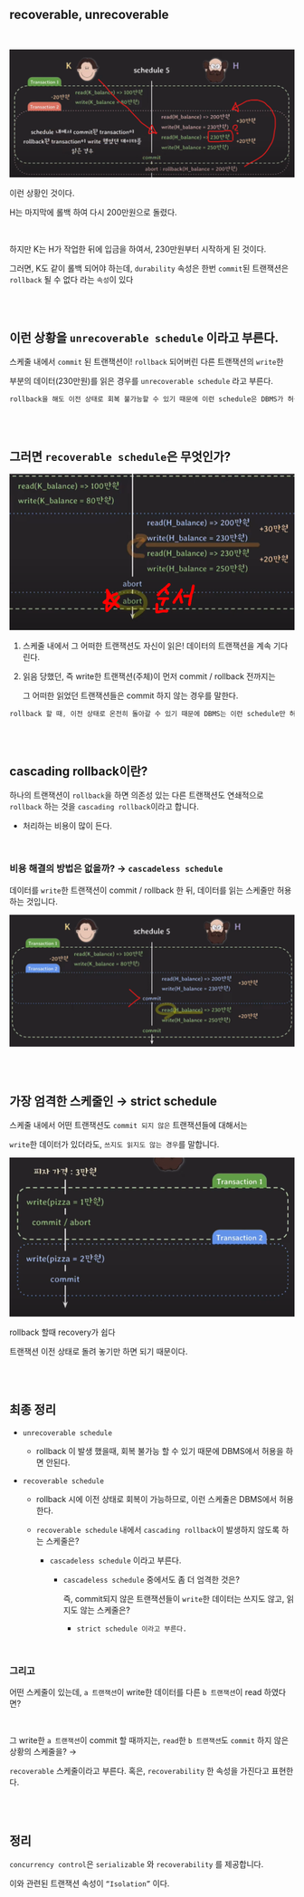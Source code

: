 ## recoverable, unrecoverable

<br/>

![이미지](/programming/img/입문456.PNG)

이런 상황인 것이다.

H는 마지막에 롤백 하여 다시 200만원으로 돌렸다.

<br/>

하지만 K는 H가 작업한 뒤에 입금을 하여서, 230만원부터 시작하게 된 것이다.

그러면, K도 같이 롤백 되어야 하는데, `durability` 속성은 한번 `commit`된 
 트랜잭션은 `rollback` 될 수 없다 라는 `속성`이 있다

<br/><br/>

## 이런 상황을 `unrecoverable schedule` 이라고 부른다.

스케줄 내에서 `commit` 된 트랜잭션이! `rollback` 되어버린 다른 트랜잭션의 `write`한

부분의 데이터(230만원)를 읽은 경우를 `unrecoverable schedule` 라고 부른다.

```java
rollback을 해도 이전 상태로 회복 불가능할 수 있기 때문에 이런 schedule은 DBMS가 허용하면 안된다.
```

<br/><br/>

## 그러면 `recoverable schedule`은 무엇인가?

![이미지](/programming/img/입문457.PNG)

1. 스케줄 내에서 그 어떠한 트랜잭션도 자신이 읽은! 데이터의 트랜잭션을 계속 기다린다.

2. 읽음 당했던, 즉 write한 트랜잭션(주체)이 먼저 commit / rollback 전까지는 
    
    그 어떠한 읽었던 트랜잭션들은 commit 하지 않는 경우를 말한다.
    

```java
rollback 할 때, 이전 상태로 온전히 돌아갈 수 있기 때문에 DBMS는 이런 schedule만 허용해야 한다는 것입니다.
```

<br/><br/>

## cascading rollback이란?

하나의 트랜잭션이 `rollback`을 하면 의존성 있는 다른 트랜잭션도 연쇄적으로 `rollback` 하는 것을 `cascading rollback`이라고 합니다.

- 처리하는 비용이 많이 든다.

<br/>

### 비용 해결의 방법은 없을까? → `cascadeless schedule`

데이터를 `write`한 트랜잭션이 commit / rollback 한 뒤, 데이터를 읽는 스케줄만 허용하는 것입니다.

![이미지](/programming/img/입문458.PNG)

<br/><br/>

## 가장 엄격한 스케줄인 → strict schedule

스케줄 내에서 어떤 트랜잭션도 `commit 되지 않은` 트랜잭션들에 대해서는

`write`한 데이터가 있더라도, `쓰지도 읽지도 않는 경우`를 말합니다.

![이미지](/programming/img/입문459.PNG)

rollback 할때 recovery가 쉽다

트랜잭션 이전 상태로 돌려 놓기만 하면 되기 때문이다.

<br/><br/>

## 최종 정리

- `unrecoverable schedule`

    - rollback 이 발생 했을때, 회복 불가능 할 수 있기 때문에 DBMS에서 허용을 하면 안된다.

- `recoverable schedule`

    - rollback 시에 이전 상태로 회복이 가능하므로, 이런 스케줄은 DBMS에서 허용 한다.
    - `recoverable schedule` 내에서 `cascading rollback`이 발생하지 않도록 하는 스케줄은?

        - `cascadeless schedule` 이라고 부른다.

            - `cascadeless schedule` 중에서도 좀 더 엄격한 것은?
                
                즉, commit되지 않은 트랜잭션들이 `write`한 데이터는 쓰지도 않고, 읽지도 않는 스케줄은?
                
                - `strict schedule 이라고 부른다.`

<br/>

### 그리고

어떤 스케줄이 있는데, `a 트랜잭션`이 write한 데이터를 다른 `b 트랜잭션`이 read 하였다면?

<br/>

그 write한 `a 트랜잭션`이 commit 할 때까지는, `read`한 `b 트랜잭션`도 `commit` 하지 않은 상황의 스케줄을? → 

`recoverable` 스케줄이라고 부른다.
혹은, `recoverability` 한 속성을 가진다고 표현한다.

<br/><br/>

## 정리

`concurrency control`은 `serializable` 와 `recoverability` 를 제공합니다.

이와 관련된 트랜잭션 속성이 `“Isolation”` 이다.